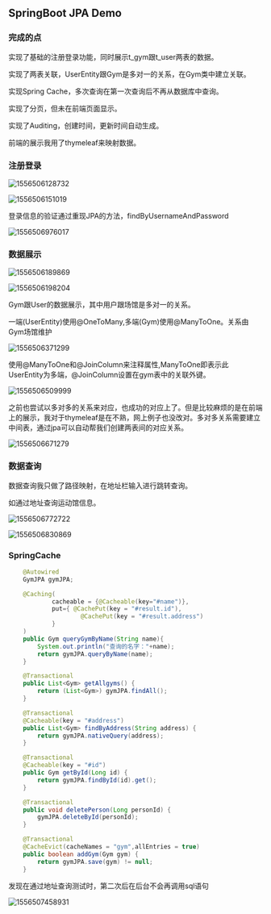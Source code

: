 ## SpringBoot JPA Demo
### 完成的点
实现了基础的注册登录功能，同时展示t_gym跟t_user两表的数据。

实现了两表关联，UserEntity跟Gym是多对一的关系，在Gym类中建立关联。

实现Spring Cache，多次查询在第一次查询后不再从数据库中查询。

实现了分页，但未在前端页面显示。

实现了Auditing，创建时间，更新时间自动生成。

前端的展示我用了thymeleaf来映射数据。

### 注册登录

![1556506128732](http://github.com/yourname/your-repository/raw/master/作业截图/1556506128732.png)

![1556506151019](C:\Users\HP\AppData\Roaming\Typora\typora-user-images\1556506151019.png)

登录信息的验证通过重现JPA的方法，findByUsernameAndPassword

![1556506976017](C:\Users\HP\AppData\Roaming\Typora\typora-user-images\1556506976017.png)



### 数据展示

![1556506189869](C:\Users\HP\AppData\Roaming\Typora\typora-user-images\1556506189869.png)

![1556506198204](C:\Users\HP\AppData\Roaming\Typora\typora-user-images\1556506198204.png)

Gym跟User的数据展示，其中用户跟场馆是多对一的关系。

一端(UserEntity)使用@OneToMany,多端(Gym)使用@ManyToOne。关系由Gym场馆维护

![1556506371299](C:\Users\HP\AppData\Roaming\Typora\typora-user-images\1556506371299.png)

使用@ManyToOne和@JoinColumn来注释属性,ManyToOne即表示此UserEntity为多端，@JoinColumn设置在gym表中的关联外键。

![1556506509999](C:\Users\HP\AppData\Roaming\Typora\typora-user-images\1556506509999.png)

之前也尝试以多对多的关系来对应，也成功的对应上了。但是比较麻烦的是在前端上的展示，我对于thymeleaf是在不熟，网上例子也没改对。多对多关系需要建立中间表，通过jpa可以自动帮我们创建两表间的对应关系。

![1556506671279](C:\Users\HP\AppData\Roaming\Typora\typora-user-images\1556506671279.png)

### 数据查询

数据查询我只做了路径映射，在地址栏输入进行跳转查询。

如通过地址查询运动馆信息。

![1556506772722](C:\Users\HP\AppData\Roaming\Typora\typora-user-images\1556506772722.png)

![1556506830869](C:\Users\HP\AppData\Roaming\Typora\typora-user-images\1556506830869.png)



### SpringCache

```java
    @Autowired
    GymJPA gymJPA;

    @Caching(
            cacheable = {@Cacheable(key="#name")},
            put={ @CachePut(key = "#result.id"),
                    @CachePut(key = "#result.address")
            }
    )
    public Gym queryGymByName(String name){
        System.out.println("查询的名字："+name);
        return gymJPA.queryByName(name);
    }

    @Transactional
    public List<Gym> getAllgyms() {
        return (List<Gym>) gymJPA.findAll();
    }

    @Transactional
    @Cacheable(key = "#address")
    public List<Gym> findByAddress(String address) {
        return gymJPA.nativeQuery(address);
    }

    @Transactional
    @Cacheable(key = "#id")
    public Gym getById(Long id) {
        return gymJPA.findById(id).get();
    }

    @Transactional
    public void deletePerson(Long personId) {
        gymJPA.deleteById(personId);
    }

    @Transactional
    @CacheEvict(cacheNames = "gym",allEntries = true)
    public boolean addGym(Gym gym) {
        return gymJPA.save(gym) != null;
    }
```

发现在通过地址查询测试时，第二次后在后台不会再调用sql语句

![1556507458931](C:\Users\HP\AppData\Roaming\Typora\typora-user-images\1556507458931.png)
